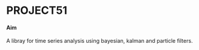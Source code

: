 # PROJECT51

#### Aim

A libray for time series analysis using bayesian, kalman and particle filters.
